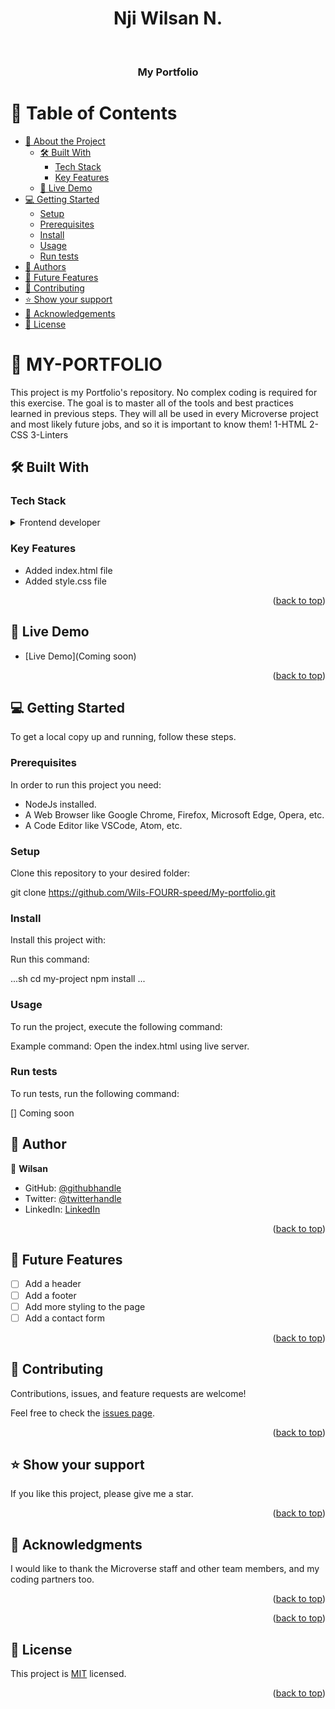 <a name="readme-top"></a>

<div align="center">

  # Nji Wilsan N.
  <br/>

  <h3><b>My Portfolio</b></h3>

</div>


# 📗 Table of Contents

- [📖 About the Project](#about-project)
  - [🛠 Built With](#built-with)
    - [Tech Stack](#tech-stack)
    - [Key Features](#key-features)
  - [🚀 Live Demo](#live-demo)
- [💻 Getting Started](#getting-started)
  - [Setup](#setup)
  - [Prerequisites](#prerequisites)
  - [Install](#install)
  - [Usage](#usage)
  - [Run tests](#run-tests)
- [👥 Authors](#authors)
- [🔭 Future Features](#future-features)
- [🤝 Contributing](#contributing)
- [⭐️ Show your support](#support)
- [🙏 Acknowledgements](#acknowledgements)
- [📝 License](#license)


# 📖 MY-PORTFOLIO

This project is my Portfolio's repository. No complex coding is required for this exercise. The goal is to master all of the tools and best practices learned in previous steps. They will all be used in every Microverse project and most likely future jobs, and so it is important to know them!
1-HTML
2-CSS
3-Linters


## 🛠 Built With <a name="built-with"></a>

### Tech Stack <a name="tech-stack"></a>


<details>
  <summary>Frontend developer</summary>
  <ul>
    <li>HTML</li>
    <li>CSS</li>
    <li>js</li>
  </ul>
</details>


### Key Features <a name="key-features"></a>

- Added index.html file
- Added style.css file

<p align="right">(<a href="#readme-top">back to top</a>)</p>


## 🚀 Live Demo <a name="live-demo"></a>

- [Live Demo](Coming soon)

<p align="right">(<a href="https://wils-fourr-speed.github.io/My-portfolio/">back to top</a>)</p>


## 💻 Getting Started <a name="getting-started"></a>

To get a local copy up and running, follow these steps.

### Prerequisites

In order to run this project you need:

- NodeJs installed.
- A Web Browser like Google Chrome, Firefox, Microsoft Edge, Opera, etc.
- A Code Editor like VSCode, Atom, etc.

### Setup

Clone this repository to your desired folder:

git clone https://github.com/Wils-FOURR-speed/My-portfolio.git

### Install

Install this project with:

Run this command:

...sh
  cd my-project
  npm install
  ...


### Usage

To run the project, execute the following command:

Example command:
Open the index.html using live server.

### Run tests

To run tests, run the following command:

[] Coming soon



## 👥 Author <a name="Wilsan"></a>


👤 **Wilsan**

- GitHub: [@githubhandle](https://github.com/Wils-FOURR-speed)
- Twitter: [@twitterhandle](https://twitter.com/WFourrspeed)
- LinkedIn: [LinkedIn](https://www.linkedin.com/in/nji-wilsan-ndenge-47b7a826a/)


<p align="right">(<a href="#readme-top">back to top</a>)</p>


## 🔭 Future Features <a name="future-features"></a>


- [ ] Add a header
- [ ] Add a footer
- [ ] Add more styling to the page
- [ ] Add a contact form

<p align="right">(<a href="#readme-top">back to top</a>)</p>


## 🤝 Contributing <a name="contributing"></a>

Contributions, issues, and feature requests are welcome!

Feel free to check the [issues page](../../issues/).

<p align="right">(<a href="#readme-top">back to top</a>)</p>

## ⭐️ Show your support <a name="support"></a>


If you like this project, please give me a star.

<p align="right">(<a href="#readme-top">back to top</a>)</p>


## 🙏 Acknowledgments <a name="acknowledgements"></a>



I would like to thank the Microverse staff and other team members, and my coding partners too.

<p align="right">(<a href="#readme-top">back to top</a>)</p>



<p align="right">(<a href="#readme-top">back to top</a>)</p>



## 📝 License <a name="license"></a>

This project is [MIT](./LICENSE) licensed.


<p align="right">(<a href="#readme-top">back to top</a>)</p>
